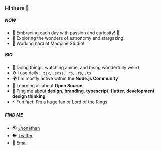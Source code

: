 ### Hi there 👋


##### NOW

- 🌟 Embracing each day with passion and curiosity! 🍃
- 🔭 Exploring the wonders of astronomy and stargazing!
- 💼 Working hard at Madpine Studio!

##### BIO

- 🏢 Doing things, watching anime, and being wonderfully weird
- ⚙️ I use daily: `.tsx`, `.scss`, `.rb`, `.rs`, `.ts`
- 🌍 I'm mostly active within the **Node.js Community**
- 🌱 Learning all about **Open Source**
- 💬 Ping me about **design**, **branding**, **typescript**, **flutter**, **development**, **design thinking**
- ⚡️ Fun fact: I'm a huge fan of Lord of the Rings

##### FIND ME

- 🌎 [Jhonathan](https://nathan3boss.dev/)
- 🐦 [Twitter](https://twitter.com/__nathan3boss__)
- 📧 [Email](mailto:nathan3boss@gmail.com)

